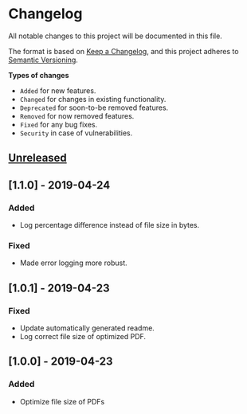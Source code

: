 # Changelog

All notable changes to this project will be documented in this file.

The format is based on [Keep a Changelog](https://keepachangelog.com/en/1.0.0/),
and this project adheres to [Semantic Versioning](https://semver.org/spec/v2.0.0.html).

**Types of changes**

- `Added` for new features.
- `Changed` for changes in existing functionality.
- `Deprecated` for soon-to-be removed features.
- `Removed` for now removed features.
- `Fixed` for any bug fixes.
- `Security` in case of vulnerabilities.

## [Unreleased]

## [1.1.0] - 2019-04-24

### Added

- Log percentage difference instead of file size in bytes.

### Fixed

- Made error logging more robust.

## [1.0.1] - 2019-04-23

### Fixed

- Update automatically generated readme.
- Log correct file size of optimized PDF.

## [1.0.0] - 2019-04-23

### Added

- Optimize file size of PDFs

[unreleased]: https://github.com/rodrigobdz/pdfoptim/compare/v1.1.0...HEAD
[v1.0.1]: https://github.com/rodrigobdz/pdfoptim/compare/v1.0.1...v1.1.0
[v1.0.1]: https://github.com/rodrigobdz/pdfoptim/compare/v1.0.0...v1.0.1
[v1.0.0]: https://github.com/rodrigobdz/pdfoptim/compare/b30480643d7a74ff1f383674a0f48c735fe73faa...v1.0.0
